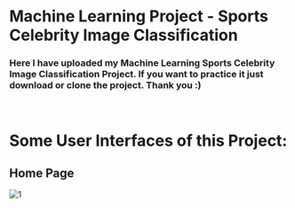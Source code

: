 # Machine Learning Project - Sports Celebrity Image Classification

### Here I have uploaded my Machine Learning Sports Celebrity Image Classification Project. If you want to practice it just download or clone the project. Thank you :)
<br/>

# Some User Interfaces of this Project:

## Home Page
![1](https://user-images.githubusercontent.com/50451175/89397163-121e2400-d742-11ea-8a51-e978f96c70d3.PNG)
